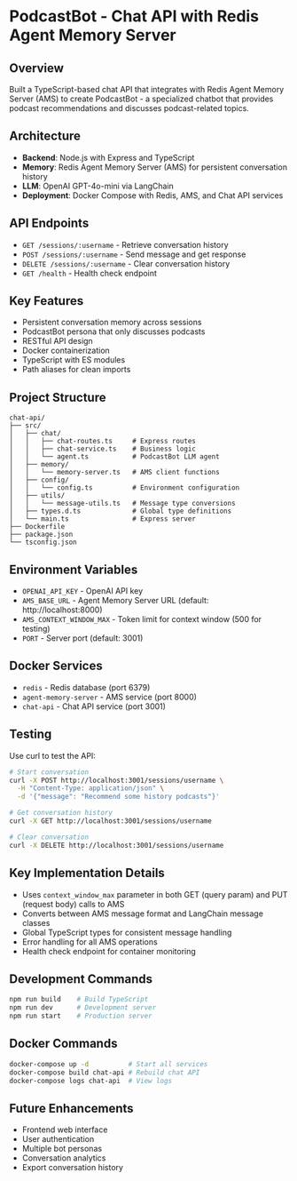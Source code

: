 # PodcastBot - Chat API with Redis Agent Memory Server

## Overview
Built a TypeScript-based chat API that integrates with Redis Agent Memory Server (AMS) to create PodcastBot - a specialized chatbot that provides podcast recommendations and discusses podcast-related topics.

## Architecture
- **Backend**: Node.js with Express and TypeScript
- **Memory**: Redis Agent Memory Server (AMS) for persistent conversation history
- **LLM**: OpenAI GPT-4o-mini via LangChain
- **Deployment**: Docker Compose with Redis, AMS, and Chat API services

## API Endpoints
- `GET /sessions/:username` - Retrieve conversation history
- `POST /sessions/:username` - Send message and get response
- `DELETE /sessions/:username` - Clear conversation history
- `GET /health` - Health check endpoint

## Key Features
- Persistent conversation memory across sessions
- PodcastBot persona that only discusses podcasts
- RESTful API design
- Docker containerization
- TypeScript with ES modules
- Path aliases for clean imports

## Project Structure
```
chat-api/
├── src/
│   ├── chat/
│   │   ├── chat-routes.ts     # Express routes
│   │   ├── chat-service.ts    # Business logic
│   │   └── agent.ts           # PodcastBot LLM agent
│   ├── memory/
│   │   └── memory-server.ts   # AMS client functions
│   ├── config/
│   │   └── config.ts          # Environment configuration
│   ├── utils/
│   │   └── message-utils.ts   # Message type conversions
│   ├── types.d.ts             # Global type definitions
│   └── main.ts                # Express server
├── Dockerfile
├── package.json
└── tsconfig.json
```

## Environment Variables
- `OPENAI_API_KEY` - OpenAI API key
- `AMS_BASE_URL` - Agent Memory Server URL (default: http://localhost:8000)
- `AMS_CONTEXT_WINDOW_MAX` - Token limit for context window (500 for testing)
- `PORT` - Server port (default: 3001)

## Docker Services
- `redis` - Redis database (port 6379)
- `agent-memory-server` - AMS service (port 8000)
- `chat-api` - Chat API service (port 3001)

## Testing
Use curl to test the API:

```bash
# Start conversation
curl -X POST http://localhost:3001/sessions/username \
  -H "Content-Type: application/json" \
  -d '{"message": "Recommend some history podcasts"}'

# Get conversation history
curl -X GET http://localhost:3001/sessions/username

# Clear conversation
curl -X DELETE http://localhost:3001/sessions/username
```

## Key Implementation Details
- Uses `context_window_max` parameter in both GET (query param) and PUT (request body) calls to AMS
- Converts between AMS message format and LangChain message classes
- Global TypeScript types for consistent message handling
- Error handling for all AMS operations
- Health check endpoint for container monitoring

## Development Commands
```bash
npm run build    # Build TypeScript
npm run dev      # Development server
npm run start    # Production server
```

## Docker Commands
```bash
docker-compose up -d          # Start all services
docker-compose build chat-api # Rebuild chat API
docker-compose logs chat-api  # View logs
```

## Future Enhancements
- Frontend web interface
- User authentication
- Multiple bot personas
- Conversation analytics
- Export conversation history